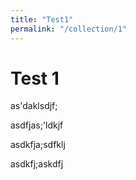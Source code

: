 ```yaml
---
title: "Test1"
permalink: "/collection/1"
---
```



# Test 1 

as'daklsdjf;

asdfjas;'ldkjf

asdkfja;sdfklj

asdkfj;askdfj
